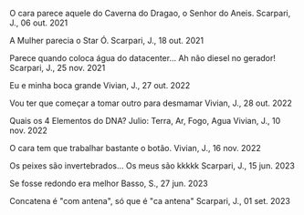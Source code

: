 O cara parece aquele do Caverna do Dragao, o Senhor do Aneis.
Scarpari, J., 06 out. 2021

A Mulher parecia o Star Ó.
Scarpari, J., 18 out. 2021

Parece quando coloca água do datacenter... Ah não diesel no gerador!
Scarpari, J., 25 nov. 2021

Eu e minha boca grande
Vivian, J., 27 out. 2022

Vou ter que começar a tomar outro para desmamar
Vivian, J., 28 out. 2022

Quais os 4 Elementos do DNA? Julio: Terra, Ar, Fogo, Agua
Vivian, J., 10 nov. 2022

O cara tem que trabalhar bastante o botão.
Vivian, J., 16 nov. 2022

Os peixes são invertebrados... Os meus são kkkkk
Scarpari, J., 15 jun. 2023

Se fosse redondo era melhor
Basso, S., 27 jun. 2023

Concatena é "com antena", só que é "ca antena"
Scarpari, J., 01 set. 2023

